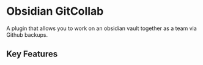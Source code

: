 # Obsidian GitCollab

A plugin that allows you to work on an obsidian vault together as a team via Github backups.

## Key Features
